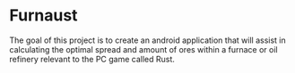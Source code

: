 # Furnaust
The goal of this project is to create an android application that will assist in calculating the optimal spread and amount of ores within a furnace or oil refinery relevant to the PC game called Rust.
